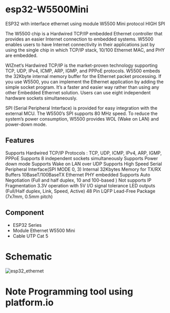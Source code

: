 # esp32-W5500Mini
ESP32 with interface ethernet using module W5500 Mini protocol HIGH SPI

The W5500 chip is a Hardwired TCP/IP embedded Ethernet controller that provides an easier Internet connection to embedded systems. W5500 enables users to have Internet connectivity in their applications just by using the single chip in which TCP/IP stack, 10/100 Ethernet MAC, and PHY are embedded.

WIZnet‘s Hardwired TCP/IP is the market-proven technology supporting TCP, UDP, IPv4, ICMP, ARP, IGMP, and PPPoE protocols. W5500 embeds the 32Kbyte internal memory buffer for the Ethernet packet processing. If you use W5500, you can implement the Ethernet application by adding the simple socket program. It’s a faster and easier way rather than using any other Embedded Ethernet solution. Users can use eight independent hardware sockets simultaneously.

SPI (Serial Peripheral Interface) is provided for easy integration with the external MCU. The W5500’s SPI supports 80 MHz speed. To reduce the system’s power consumption, W5500 provides WOL (Wake on LAN) and power-down mode.

## Features
Supports Hardwired TCP/IP Protocols : TCP, UDP, ICMP, IPv4, ARP, IGMP, PPPoE
Supports 8 independent sockets simultaneously
Supports Power down mode
Supports Wake on LAN over UDP
Supports High Speed Serial Peripheral Interface(SPI MODE 0, 3)
Internal 32Kbytes Memory for TX/RX Buffers
10BaseT/100BaseTX Ethernet PHY embedded
Supports Auto Negotiation (Full and half duplex, 10 and 100-based )
Not supports IP Fragmentation
3.3V operation with 5V I/O signal tolerance
LED outputs (Full/Half duplex, Link, Speed, Active)
48 Pin LQFP Lead-Free Package (7x7mm, 0.5mm pitch)

## Component
- ESP32 Series
- Module Ethernet W5500 Mini
- Cable UTP Cat 5

# Schematic
![esp32_ethernet](https://github.com/eunbiline98/esp32-W5500Mini/assets/50385294/6af9918a-fde7-450f-b49f-fbfebf961290)

# Note Programming tool using platform.io

